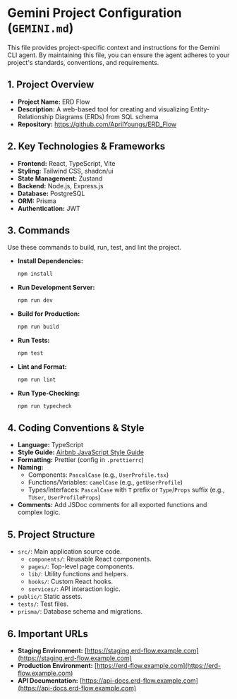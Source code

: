 # Gemini Project Configuration (`GEMINI.md`)

This file provides project-specific context and instructions for the Gemini CLI agent. By maintaining this file, you can ensure the agent adheres to your project's standards, conventions, and requirements.

## 1. Project Overview

- **Project Name:** ERD Flow
- **Description:** A web-based tool for creating and visualizing Entity-Relationship Diagrams (ERDs) from SQL schema
- **Repository:** https://github.com/AprilYoungs/ERD_Flow

## 2. Key Technologies & Frameworks

- **Frontend:** React, TypeScript, Vite
- **Styling:** Tailwind CSS, shadcn/ui
- **State Management:** Zustand
- **Backend:** Node.js, Express.js
- **Database:** PostgreSQL
- **ORM:** Prisma
- **Authentication:** JWT

## 3. Commands

Use these commands to build, run, test, and lint the project.

- **Install Dependencies:**
  ```bash
  npm install
  ```
- **Run Development Server:**
  ```bash
  npm run dev
  ```
- **Build for Production:**
  ```bash
  npm run build
  ```
- **Run Tests:**
  ```bash
  npm test
  ```
- **Lint and Format:**
  ```bash
  npm run lint
  ```
- **Run Type-Checking:**
  ```bash
  npm run typecheck
  ```

## 4. Coding Conventions & Style

- **Language:** TypeScript
- **Style Guide:** [Airbnb JavaScript Style Guide](https://github.com/airbnb/javascript)
- **Formatting:** Prettier (config in `.prettierrc`)
- **Naming:**
  - Components: `PascalCase` (e.g., `UserProfile.tsx`)
  - Functions/Variables: `camelCase` (e.g., `getUserProfile`)
  - Types/Interfaces: `PascalCase` with `T` prefix or `Type`/`Props` suffix (e.g., `TUser`, `UserProfileProps`)
- **Comments:** Add JSDoc comments for all exported functions and complex logic.

## 5. Project Structure

- `src/`: Main application source code.
  - `components/`: Reusable React components.
  - `pages/`: Top-level page components.
  - `lib/`: Utility functions and helpers.
  - `hooks/`: Custom React hooks.
  - `services/`: API interaction logic.
- `public/`: Static assets.
- `tests/`: Test files.
- `prisma/`: Database schema and migrations.

## 6. Important URLs

- **Staging Environment:** [https://staging.erd-flow.example.com](https://staging.erd-flow.example.com)
- **Production Environment:** [https://erd-flow.example.com](https://erd-flow.example.com)
- **API Documentation:** [https://api-docs.erd-flow.example.com](https://api-docs.erd-flow.example.com)
